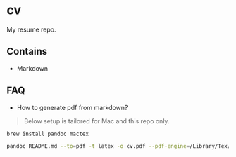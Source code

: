 # cv

My resume repo.

## Contains

* Markdown

## FAQ

* How to generate pdf from markdown?

> Below setup is tailored for Mac and this repo only.

```bash
brew install pandoc mactex

pandoc README.md --to=pdf -t latex -o cv.pdf --pdf-engine=/Library/Tex/texbin/pdflatex -V geometry:"top=1cm, bottom=0cm, left=1cm, right=1cm"
```

